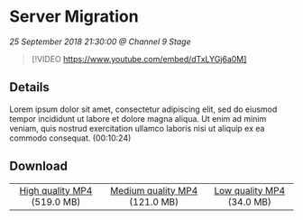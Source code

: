 # Server Migration

*25 September 2018 21:30:00 @ Channel 9 Stage*

> [!VIDEO https://www.youtube.com/embed/dTxLYGj6a0M]

## Details

Lorem ipsum dolor sit amet, consectetur adipiscing elit, sed do eiusmod tempor incididunt ut labore et dolore magna aliqua. Ut enim ad minim veniam, quis nostrud exercitation ullamco laboris nisi ut aliquip ex ea commodo consequat. (00:10:24)

## Download

||||
|:--:|:----:|:-:|
|[High quality MP4](https://sec.ch9.ms/ch9/4225/5b36121c-16a3-43b9-867f-9112e3ba4225/ch9d2s06_high.mp4) (519.0 MB)|[Medium quality MP4](https://sec.ch9.ms/ch9/4225/5b36121c-16a3-43b9-867f-9112e3ba4225/ch9d2s06_mid.mp4) (121.0 MB)|[Low quality MP4](https://sec.ch9.ms/ch9/4225/5b36121c-16a3-43b9-867f-9112e3ba4225/ch9d2s06.mp4) (34.0 MB)|